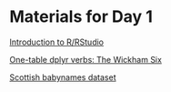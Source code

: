 # Materials for Day 1

[Introduction to R/RStudio](http://talklab.psy.gla.ac.uk/L1_labs/lab_1/prep)

[One-table dplyr verbs: The Wickham Six](http://talklab.psy.gla.ac.uk/L1_labs/lab_3/prep)

[Scottish babynames dataset](http://www.nrscotland.gov.uk/statistics-and-data/statistics/statistics-by-theme/vital-events/names/babies-first-names/babies-first-names-summary-records-comma-separated-value-csv-format)
